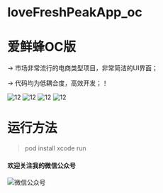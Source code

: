 # loveFreshPeakApp_oc

 # 爱鲜蜂OC版
 
-> 市场非常流行的电商类型项目，非常简洁的UI界面；

-> 代码均为低耦合度，高效开发；！

![12](https://github.com/ChinaArJun/loveFreshPeakApp_oc/blob/master/1.png)
![12](https://github.com/ChinaArJun/loveFreshPeakApp_oc/blob/master/2.png)
![12](https://github.com/ChinaArJun/loveFreshPeakApp_oc/blob/master/3.png)
![12](https://github.com/ChinaArJun/loveFreshPeakApp_oc/blob/master/4.png)

# 运行方法
> pod install
> xcode run

####       欢迎关注我的微信公众号
![微信公众号](http://qiniu.zhequtao.com/qrcode.jpg)
